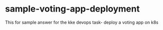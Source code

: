 # sample-voting-app-deployment
This for sample answer for the kke devops task- deploy a voting app on k8s

